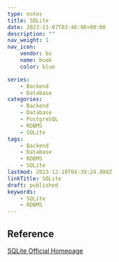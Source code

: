 ```yaml
---
type: notes
title: SQLite
date: 2023-11-07T03:46:00+09:00
description: ""
nav_weight: 1
nav_icon:
    vendor: bs
    name: book
    color: blue

series:
    - Backend
    - Database
categories:
    - Backend
    - Database
    - PostgreSQL
    - RDBMS
    - SQLite
tags:
    - Backend
    - Database
    - RDBMS
    - SQLite
lastmod: 2023-12-10T04:39:24.980Z
linkTitle: SQLite
draft: published
keywords:
    - SQLite
    - RDBMS
---
```


## Reference

[SQLite Official Homepage](https://www.sqlite.org/index.html)
